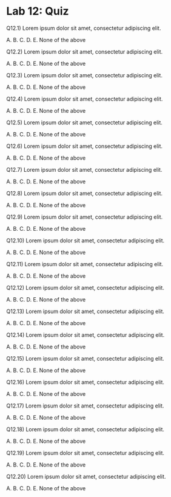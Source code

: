 # Lab 12: Quiz


Q12.1) Lorem ipsum dolor sit amet, consectetur adipiscing elit. 

A. 
B. 
C. 
D. 
E. None of the above


Q12.2) Lorem ipsum dolor sit amet, consectetur adipiscing elit. 

A. 
B. 
C. 
D. 
E. None of the above


Q12.3) Lorem ipsum dolor sit amet, consectetur adipiscing elit. 

A. 
B. 
C. 
D. 
E. None of the above


Q12.4) Lorem ipsum dolor sit amet, consectetur adipiscing elit. 

A. 
B. 
C. 
D. 
E. None of the above


Q12.5) Lorem ipsum dolor sit amet, consectetur adipiscing elit. 

A. 
B. 
C. 
D. 
E. None of the above


Q12.6) Lorem ipsum dolor sit amet, consectetur adipiscing elit. 

A. 
B. 
C. 
D. 
E. None of the above


Q12.7) Lorem ipsum dolor sit amet, consectetur adipiscing elit. 

A. 
B. 
C. 
D. 
E. None of the above


Q12.8) Lorem ipsum dolor sit amet, consectetur adipiscing elit. 

A. 
B. 
C. 
D. 
E. None of the above


Q12.9) Lorem ipsum dolor sit amet, consectetur adipiscing elit. 

A. 
B. 
C. 
D. 
E. None of the above


Q12.10) Lorem ipsum dolor sit amet, consectetur adipiscing elit. 

A. 
B. 
C. 
D. 
E. None of the above


Q12.11) Lorem ipsum dolor sit amet, consectetur adipiscing elit. 

A. 
B. 
C. 
D. 
E. None of the above


Q12.12) Lorem ipsum dolor sit amet, consectetur adipiscing elit. 

A. 
B. 
C. 
D. 
E. None of the above


Q12.13) Lorem ipsum dolor sit amet, consectetur adipiscing elit. 

A. 
B. 
C. 
D. 
E. None of the above


Q12.14) Lorem ipsum dolor sit amet, consectetur adipiscing elit. 

A. 
B. 
C. 
D. 
E. None of the above


Q12.15) Lorem ipsum dolor sit amet, consectetur adipiscing elit. 

A. 
B. 
C. 
D. 
E. None of the above


Q12.16) Lorem ipsum dolor sit amet, consectetur adipiscing elit. 

A. 
B. 
C. 
D. 
E. None of the above


Q12.17) Lorem ipsum dolor sit amet, consectetur adipiscing elit. 

A. 
B. 
C. 
D. 
E. None of the above


Q12.18) Lorem ipsum dolor sit amet, consectetur adipiscing elit. 

A. 
B. 
C. 
D. 
E. None of the above


Q12.19) Lorem ipsum dolor sit amet, consectetur adipiscing elit. 

A. 
B. 
C. 
D. 
E. None of the above


Q12.20) Lorem ipsum dolor sit amet, consectetur adipiscing elit. 

A. 
B. 
C. 
D. 
E. None of the above
